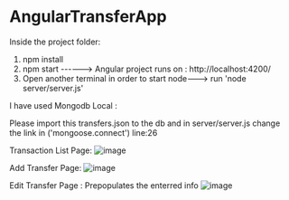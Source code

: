 # AngularTransferApp

Inside the project folder:
1. npm install
2. npm start ------> Angular project runs on : http://localhost:4200/
3. Open another terminal in order to start node--->  run 'node server/server.js'

I have used Mongodb Local :

Please import this transfers.json to the db and in server/server.js change the link in ('mongoose.connect') line:26 

Transaction List Page:
![image](https://user-images.githubusercontent.com/17137829/109500917-2be4d700-7a97-11eb-86cb-c5b82ba78a48.png)





Add Transfer Page:
![image](https://user-images.githubusercontent.com/17137829/109499941-dbb94500-7a95-11eb-8714-ebce7f482ba5.png)




Edit Transfer Page : Prepopulates the enterred info
![image](https://user-images.githubusercontent.com/17137829/109499894-c5ab8480-7a95-11eb-93bf-185ff9f15850.png)


